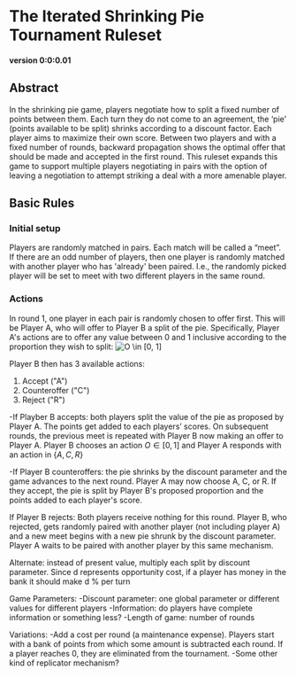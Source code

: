 # The Iterated Shrinking Pie Tournament Ruleset
#### version 0:0:0.01

## Abstract

In the shrinking pie game, players negotiate how to split a fixed number of points between them. Each turn they do not come to an agreement, the ‘pie’ (points available to be split) shrinks according to a discount factor. Each player aims to maximize their own score. Between two players and with a fixed number of rounds, backward propagation shows the optimal offer that should be made and accepted in the first round. This ruleset expands this game to support multiple players negotiating in pairs with the option of leaving a negotiation to attempt striking a deal with a more amenable player.

## Basic Rules


### Initial setup


Players are randomly matched in pairs. Each match will be called a “meet”. If there are an odd number of players, then one player is randomly matched with another player who has 'already' been paired. I.e., the randomly picked player will be set to meet with two different players in the same round.


### Actions
In round 1, one player in each pair is randomly chosen to offer first. This will be Player A, who will offer to Player B a split of the pie. Specifically, Player A's actions are to offer any value between 0 and 1 inclusive according to the proportion they wish to split:
![O \in \[0, 1\]](https://render.githubusercontent.com/render/math?math=O%20%5Cin%20%5B0%2C%201%5D)

Player B then has 3 available actions:
1. Accept ("A")
2. Counteroffer ("C")
3. Reject ("R")

-If Playber B accepts: both players split the value of the pie as proposed by Player A. The points get added to each players’ scores. On subsequent rounds, the previous meet is repeated with Player B now making an offer to Player A. Player B chooses an action $O \in [0, 1]$ and Player A responds with an action in $\{A, C, R\}$

-If Player B counteroffers: the pie shrinks by the discount parameter and the game advances to the next round. Player A may now choose A, C, or R. If they accept, the pie is split by Player B's proposed proportion and the points added to each player's score.

If Player B rejects: Both players receive nothing for this round. Player B, who rejected, gets randomly paired with another player (not including player A) and a new meet begins with a new pie shrunk by the discount parameter. Player A waits to be paired with another player by this same mechanism.

Alternate: instead of present value, multiply each split by discount parameter. Since d represents opportunity cost, if a player has money in the bank it should make d % per turn

Game Parameters:
-Discount parameter: one global parameter or different values for different players
-Information: do players have complete information or something less?
-Length of game: number of rounds

Variations:
-Add a cost per round (a maintenance expense). Players start with a bank of points from which some amount is subtracted each round. If a player reaches 0, they are eliminated from the tournament.
-Some other kind of replicator mechanism?
